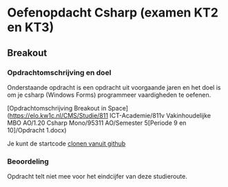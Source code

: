 # Oefenopdacht Csharp (examen KT2 en KT3)

## Breakout 

### Opdrachtomschrijving en doel

Onderstaande opdracht is een opdracht uit voorgaande jaren en het doel is om je csharp (Windows Forms) programmeer vaardigheden te oefenen. 

[Opdrachtomschrijving Breakout in Space](https://elo.kw1c.nl/CMS/Studie/811 ICT-Academie/811v Vakinhoudelijke MBO  AO/1.20 Csharp Mono/95311 AO/Semester 5[Periode 9 en 10]/Opdracht 1.docx)


Je kunt de startcode [clonen vanuit github](https://github.com/ictacademiekw1c/Csharp.git)

### Beoordeling

Opdracht telt niet mee voor het eindcijfer van deze studieroute. 
